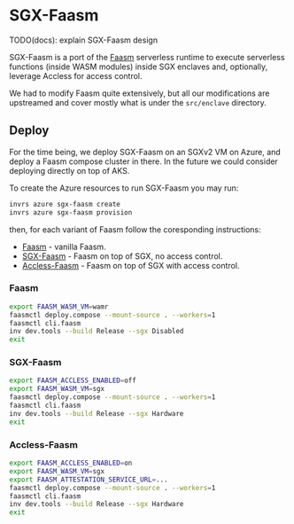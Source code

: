 # SGX-Faasm

TODO(docs): explain SGX-Faasm design

SGX-Faasm is a port of the [Faasm](https://github.com/faasm/faasm) serverless
runtime to execute serverless functions (inside WASM modules) inside SGX
enclaves and, optionally, leverage Accless for access control.

We had to modify Faasm quite extensively, but all our modifications are
upstreamed and cover mostly what is under the `src/enclave` directory.

## Deploy

For the time being, we deploy SGX-Faasm on an SGXv2 VM on Azure, and deploy
a Faasm compose cluster in there. In the future we could consider deploying
directly on top of AKS.

To create the Azure resources to run SGX-Faasm you may run:

```bash
invrs azure sgx-faasm create
invrs azure sgx-faasm provision
```

then, for each variant of Faasm follow the coresponding instructions:
* [Faasm](#faasm) - vanilla  Faasm.
* [SGX-Faasm](#sgx-faasm) - Faasm on top of SGX, no access control.
* [Accless-Faasm](#sgx-faasm) - Faasm on top of SGX with access control.

### Faasm

```bash
export FAASM_WASM_VM=wamr
faasmctl deploy.compose --mount-source . --workers=1
faasmctl cli.faasm
inv dev.tools --build Release --sgx Disabled
exit
```

### SGX-Faasm

```bash
export FAASM_ACCLESS_ENABLED=off
export FAASM_WASM_VM=sgx
faasmctl deploy.compose --mount-source . --workers=1
faasmctl cli.faasm
inv dev.tools --build Release --sgx Hardware
exit
```

### Accless-Faasm

```bash
export FAASM_ACCLESS_ENABLED=on
export FAASM_WASM_VM=sgx
export FAASM_ATTESTATION_SERVICE_URL=...
faasmctl deploy.compose --mount-source . --workers=1
faasmctl cli.faasm
inv dev.tools --build Release --sgx Hardware
exit
```
